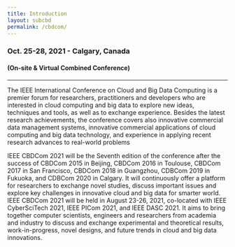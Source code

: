 ```yaml
---
title: Introduction
layout: subcbd
permalink: /cbdcom/
---
```



<h3>Oct. 25-28, 2021 - Calgary, Canada
</h3>
<h4>(On-site & Virtual Combined Conference)
</h4>
<hr/>
<p>The IEEE International Conference on Cloud and Big Data Computing is a premier forum for researchers, practitioners and developers who are interested in cloud computing and big data to explore new ideas, techniques and tools, as well as to exchange experience. Besides the latest research achievements, the conference covers also innovative commercial data management systems, innovative commercial applications of cloud computing and big data technology, and experience in applying recent research advances to real-world problems
 </p><p>
IEEE CBDCom 2021 will be the Seventh edition of the conference after the success of CBDCom 2015 in Beijing, CBDCom 2016 in Toulouse, CBDCom 2017 in San Francisco, CBDCom 2018 in Guangzhou, CDBCom 2019 in Fukuoka, and CDBCom 2020 in Calgary. It will continuously offer a platform for researchers to exchange novel studies, discuss important issues and explore key challenges in innovative cloud and big data for smarter world.
IEEE CBDCom 2021 will be held in August 23-26, 2021, co-located with IEEE CyberSciTech 2021, IEEE PICom 2021, and IEEE DASC 2021. It aims to bring together computer scientists, engineers and researchers from academia and industry to discuss and exchange experimental and theoretical results, work-in-progress, novel designs, and future trends in cloud and big data innovations.


 
</p>
